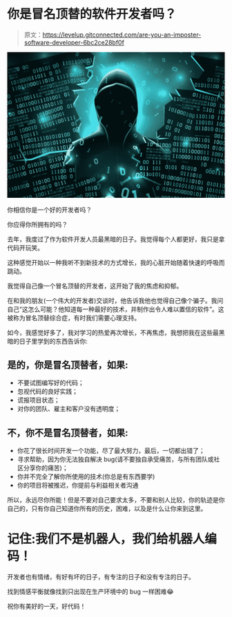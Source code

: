 # 你是冒名顶替的软件开发者吗？

> 原文：<https://levelup.gitconnected.com/are-you-an-imposter-software-developer-6bc2ce28bf0f>

![](img/abf4c4eef5131859e6e525f8a613dc7e.png)

你相信你是一个好的开发者吗？

你应得你所拥有的吗？

去年，我度过了作为软件开发人员最黑暗的日子。我觉得每个人都更好，我只是拿代码开玩笑。

这种感觉开始以一种我听不到新技术的方式增长，我的心脏开始随着快速的呼吸而跳动。

我觉得自己像一个冒名顶替的开发者，这开始了我的焦虑和抑郁。

在和我的朋友(一个伟大的开发者)交谈时，他告诉我他也觉得自己像个骗子。我问自己“这怎么可能？他知道每一种最好的技术，并制作出令人难以置信的软件”。这被称为冒名顶替综合症，有时我们需要心理支持。

如今，我感觉好多了，我对学习的热爱再次增长，不再焦虑，我想把我在这些最黑暗的日子里学到的东西告诉你:

## 是的，你是冒名顶替者，如果:

*   不要试图编写好的代码；
*   忽视代码的良好实践；
*   谎报项目状态；
*   对你的团队、雇主和客户没有透明度；

## 不，你不是冒名顶替者，如果:

*   你花了很长时间开发一个功能，尽了最大努力，最后，一切都出错了；
*   寻求帮助，因为你无法独自解决 bug(请不要独自承受痛苦，与所有团队或社区分享你的痛苦)；
*   你并不完全了解你所使用的技术(你总是有东西要学)
*   你的项目将被推迟，你提前与利益相关者沟通

所以，永远尽你所能！但是不要对自己要求太多，不要和别人比较，你的轨迹是你自己的，只有你自己知道你所有的历史，困难，以及是什么让你来到这里。

# 记住:我们不是机器人，我们给机器人编码！

开发者也有情绪，有好有坏的日子，有专注的日子和没有专注的日子。

找到情感平衡就像找到只出现在生产环境中的 bug 一样困难😂

祝你有美好的一天，好代码！